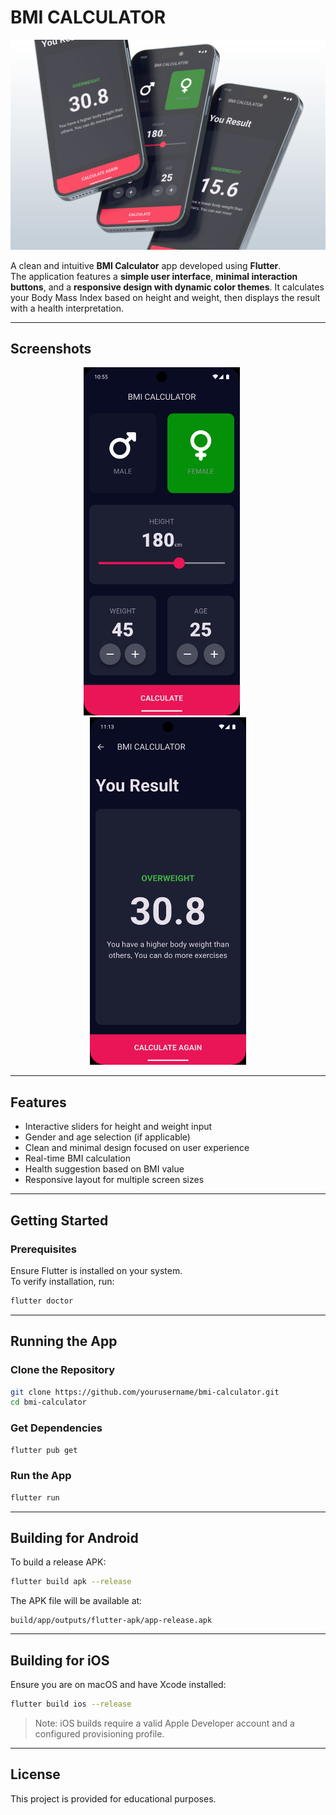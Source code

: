 # BMI CALCULATOR

![BMI Calculator Demo Banner](./screenshots/output.jpg)

A clean and intuitive **BMI Calculator** app developed using **Flutter**.  
The application features a **simple user interface**, **minimal interaction buttons**, and a **responsive design with dynamic color themes**. It calculates your Body Mass Index based on height and weight, then displays the result with a health interpretation.

---

## Screenshots

<div align="center">
  <img src="screenshots/1.png" width="250" alt="Main Input Screen" style="margin-right: 20px;"/> 
  <img src="screenshots/2.png" width="250" alt="Result Screen"/>
</div>

---

## Features

- Interactive sliders for height and weight input
- Gender and age selection (if applicable)
- Clean and minimal design focused on user experience
- Real-time BMI calculation
- Health suggestion based on BMI value
- Responsive layout for multiple screen sizes

---

## Getting Started

### Prerequisites

Ensure Flutter is installed on your system.  
To verify installation, run:

```bash
flutter doctor
```

---

## Running the App

### Clone the Repository

```bash
git clone https://github.com/yourusername/bmi-calculator.git
cd bmi-calculator
```

### Get Dependencies

```bash
flutter pub get
```

### Run the App

```bash
flutter run
```

---

## Building for Android

To build a release APK:

```bash
flutter build apk --release
```

The APK file will be available at:

```
build/app/outputs/flutter-apk/app-release.apk
```

---

## Building for iOS

Ensure you are on macOS and have Xcode installed:

```bash
flutter build ios --release
```

> Note: iOS builds require a valid Apple Developer account and a configured provisioning profile.

---

## License

This project is provided for educational purposes.  

